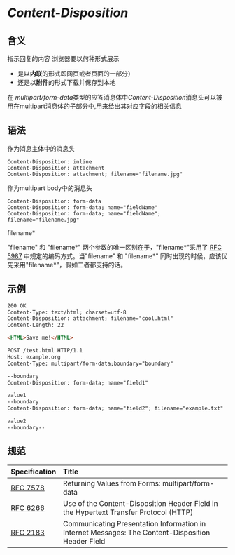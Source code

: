 # *Content-Disposition*

## 含义

指示回复的内容 浏览器要以何种形式展示

* 是以**内联**的形式即网页或者页面的一部分）
* 还是以**附件**的形式下载并保存到本地

在 *multipart/form-data*类型的应答消息体中*Content-Disposition*消息头可以被用在multipart消息体的子部分中,用来给出其对应字段的相关信息

## 语法

作为消息主体中的消息头

```
Content-Disposition: inline
Content-Disposition: attachment
Content-Disposition: attachment; filename="filename.jpg"
```

作为multipart body中的消息头

```
Content-Disposition: form-data
Content-Disposition: form-data; name="fieldName"
Content-Disposition: form-data; name="fieldName"; filename="filename.jpg"
```

filename*

"filename" 和 "filename\*" 两个参数的唯一区别在于，"filename\*"采用了 [RFC 5987](https://tools.ietf.org/html/rfc5987) 中规定的编码方式。当"filename" 和 "filename*" 同时出现的时候，应该优先采用"filename*"，假如二者都支持的话。

## 示例

```html
200 OK
Content-Type: text/html; charset=utf-8
Content-Disposition: attachment; filename="cool.html"
Content-Length: 22

<HTML>Save me!</HTML>
```

```html
POST /test.html HTTP/1.1
Host: example.org
Content-Type: multipart/form-data;boundary="boundary"

--boundary
Content-Disposition: form-data; name="field1"

value1
--boundary
Content-Disposition: form-data; name="field2"; filename="example.txt"

value2
--boundary--
```

## 规范

| Specification                                   | Title                                                        |
| :---------------------------------------------- | :----------------------------------------------------------- |
| [RFC 7578](https://tools.ietf.org/html/rfc7578) | Returning Values from Forms: multipart/form-data             |
| [RFC 6266](https://tools.ietf.org/html/rfc6266) | Use of the Content-Disposition Header Field in the Hypertext Transfer Protocol (HTTP) |
| [RFC 2183](https://tools.ietf.org/html/rfc2183) | Communicating Presentation Information in Internet Messages: The Content-Disposition Header Field |